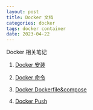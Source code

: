 ```yaml
---
layout: post
title: Docker 文档
categories: docker
tags: docker container
date: 2023-04-22
---
```

Docker 相关笔记
<!--more-->
1. [Docker 安装](./docker-install.html)

2. [Docker 命令](./docker-command.html)

3. [Docker Dockerfile&compose](./docker-dockerfile.html)

4. [Docker Push](./docker-push.html)